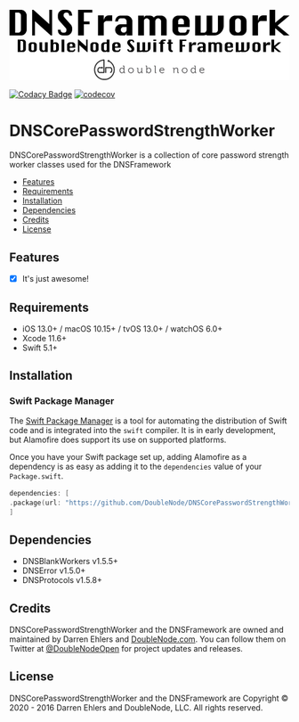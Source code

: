 ![DoubleNode Swift Framework](https://github.com/DoubleNode/DNSCore/raw/master/DNSFrameworkLogo.png)

[![Codacy Badge](https://api.codacy.com/project/badge/Grade/6f473642e4404426b55fda500602e662)](https://www.codacy.com?utm_source=github.com&amp;utm_medium=referral&amp;utm_content=DoubleNode/DNSCore&amp;utm_campaign=Badge_Grade)
[![codecov](https://codecov.io/gh/DoubleNode/DNSCorePasswordStrengthWorker/branch/master/graph/badge.svg?token=NcFMBk0g9t)](https://codecov.io/gh/DoubleNode/DNSCorePasswordStrengthWorker)

# DNSCorePasswordStrengthWorker

DNSCorePasswordStrengthWorker is a collection of core password strength worker classes used for the DNSFramework

-   [Features](#features)
-   [Requirements](#requirements)
-   [Installation](#installation)
-   [Dependencies](#dependencies)
-   [Credits](#credits)
-   [License](#license)

## Features

-   [x] It's just awesome!

## Requirements

-   iOS 13.0+ / macOS 10.15+ / tvOS 13.0+ / watchOS 6.0+
-   Xcode 11.6+
-   Swift 5.1+

## Installation

### Swift Package Manager

The [Swift Package Manager](https://swift.org/package-manager/) is a tool for automating the distribution of Swift code and is integrated into the `swift` compiler. It is in early development, but Alamofire does support its use on supported platforms.

Once you have your Swift package set up, adding Alamofire as a dependency is as easy as adding it to the `dependencies` value of your `Package.swift`.

```swift
dependencies: [
.package(url: "https://github.com/DoubleNode/DNSCorePasswordStrengthWorker.git", from: "1.5.0")
]
```

## Dependencies

-   DNSBlankWorkers v1.5.5+
-   DNSError v1.5.0+
-   DNSProtocols v1.5.8+

## Credits

DNSCorePasswordStrengthWorker and the DNSFramework are owned and maintained by Darren Ehlers and [DoubleNode.com](http://doublenode.com). You can follow them on Twitter at [@DoubleNodeOpen](https://twitter.com/DoubleNodeOpen) for project updates and releases.

## License

DNSCorePasswordStrengthWorker and the DNSFramework are Copyright © 2020 - 2016 Darren Ehlers and DoubleNode, LLC. All rights reserved.
